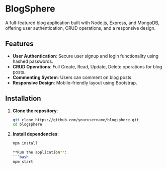 # BlogSphere
A full-featured blog application built with Node.js, Express, and MongoDB, offering user authentication, CRUD operations, and a responsive design.

## Features

- **User Authentication**: Secure user signup and login functionality using hashed passwords.
- **CRUD Operations**: Full Create, Read, Update, Delete operations for blog posts.
- **Commenting System**: Users can comment on blog posts.
- **Responsive Design**: Mobile-friendly layout using Bootstrap.

## Installation

1. **Clone the repository**:
    ```bash
    git clone https://github.com/yourusername/blogsphere.git
    cd blogsphere
    ```

2. **Install dependencies**:
    ```bash
    npm install
   
    **Run the application**:
    ```bash
    npm start

